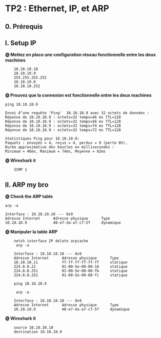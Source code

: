 # TP2 : Ethernet, IP, et ARP

## 0. Prérequis

## I. Setup IP

**🌞 Mettez en place une configuration réseau fonctionnelle entre les deux machines**
        
        10.10.10.10
        10.10.10.9
        255.255.255.252
        10.10.10.8
        10.10.10.252

**🌞 Prouvez que la connexion est fonctionnelle entre les deux machines**

    ping 10.10.10.9

    Envoi d’une requête 'Ping'  10.10.10.9 avec 32 octets de données :
    Réponse de 10.10.10.9 : octets=32 temps=46 ms TTL=128
    Réponse de 10.10.10.9 : octets=32 temps=56 ms TTL=128
    Réponse de 10.10.10.9 : octets=32 temps=74 ms TTL=128
    Réponse de 10.10.10.9 : octets=32 temps=72 ms TTL=128

    Statistiques Ping pour 10.10.10.9:
    Paquets : envoyés = 4, reçus = 4, perdus = 0 (perte 0%),
    Durée approximative des boucles en millisecondes :
    Minimum = 46ms, Maximum = 74ms, Moyenne = 62ms  

**🌞 Wireshark it**      

        ICMP 1

## II. ARP my bro

**🌞 Check the ARP table**

    arp -a

    Interface : 10.10.10.10 --- 0x9
    Adresse Internet      Adresse physique      Type
    10.10.10.9            48-e7-da-a7-c7-5f     dynamique

**🌞 Manipuler la table ARP**

        netsh interface IP delete arpcache
         arp -a

        Interface : 10.10.10.10 --- 0x9
        Adresse Internet      Adresse physique      Type
        10.10.10.11           ff-ff-ff-ff-ff-ff     statique
        224.0.0.22            01-00-5e-00-00-16     statique
        224.0.0.251           01-00-5e-00-00-fb     statique
        224.0.0.252           01-00-5e-00-00-fc     statique

        ping 10.10.10.9

         arp -a

        Interface : 10.10.10.10 --- 0x9
        Adresse Internet      Adresse physique      Type
        10.10.10.9            48-e7-da-a7-c7-5f     dynamique

**🌞 Wireshark it**

        source 10.10.10.10
        destination 10.10.10.9

